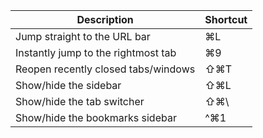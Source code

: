 | Description | Shortcut |
| --- | --- |
| Jump straight to the URL bar | ⌘L |
| Instantly jump to the rightmost tab | ⌘9 |
| Reopen recently closed tabs/windows | ⇧⌘T |
| Show/hide the sidebar | ⇧⌘L |
| Show/hide the tab switcher | ⇧⌘\ |
| Show/hide the bookmarks sidebar | ^⌘1 |
